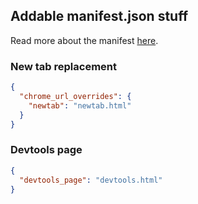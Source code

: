 ## Addable manifest.json stuff

Read more about the manifest [here](https://developer.chrome.com/docs/extensions/reference/).

### New tab replacement

```json
{
  "chrome_url_overrides": {
    "newtab": "newtab.html"
  }
}
```

### Devtools page

```json
{
  "devtools_page": "devtools.html"
}
```

